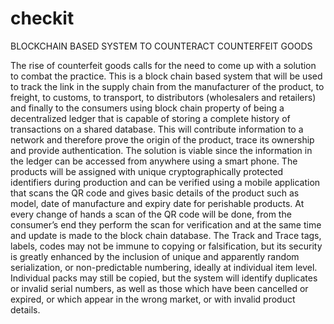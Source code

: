 # checkit

BLOCKCHAIN BASED SYSTEM TO COUNTERACT COUNTERFEIT GOODS

The rise of counterfeit goods calls for the need to come up with a solution to combat the practice. This is a block chain based system that will be used to track the link in the supply chain from the manufacturer of the product, to freight, to customs, to transport, to distributors (wholesalers and retailers) and finally to the consumers using block chain property of being a decentralized ledger that is capable of storing a complete history of transactions on a shared database. 
This will contribute information to a network and therefore prove the origin of the product, trace its ownership and provide authentication. 
The solution is viable since the information in the ledger can be accessed from anywhere using a smart phone.
The products will be assigned with unique cryptographically protected identifiers during production and can be verified using a mobile application that scans the QR code and gives basic details of the product such as model, date of manufacture and expiry date for perishable products. At every change of hands a scan of the QR code will be done, from the consumer’s end they perform the scan for verification and at the same time and update is made to the block chain database.
The Track and Trace tags, labels, codes may not be immune to copying or falsification, but its security is greatly enhanced by the inclusion of unique and apparently random serialization, or non-predictable numbering, ideally at individual item level. Individual packs may still be copied, but the system will identify duplicates or invalid serial numbers, as well as those which have been cancelled or expired, or which appear in the wrong market, or with invalid product details.


